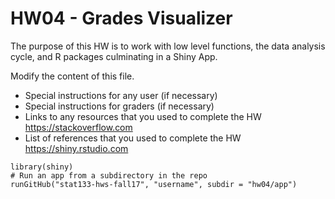 # HW04 - Grades Visualizer

The purpose of this HW is to work with low level functions, the data analysis cycle, and R packages culminating in a Shiny App.

Modify the content of this file.

- Special instructions for any user (if necessary)
- Special instructions for graders (if necessary)
- Links to any resources that you used to complete the HW
    https://stackoverflow.com
- List of references that you used to complete the HW
    https://shiny.rstudio.com


```
library(shiny)
# Run an app from a subdirectory in the repo
runGitHub("stat133-hws-fall17", "username", subdir = "hw04/app")
```
